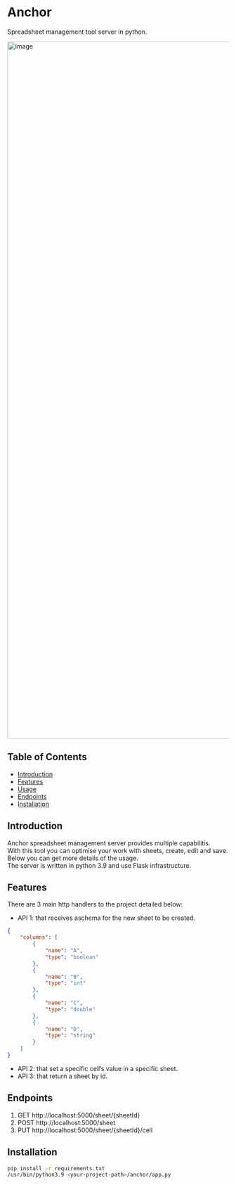 # Anchor

Spreadsheet management tool server in python.

<img width="1586" alt="image" src="https://github.com/Baluf/anchor/assets/162377261/7bc10cf9-8b5a-4614-92a2-94bc742cb3ab">


## Table of Contents

- [Introduction](#introduction)
- [Features](#features)
- [Usage](#usage)
- [Endpoints](#endpoints)
- [Installation](#installation)

## Introduction

Anchor spreadsheet management server provides multiple capabilitis.<br>With this tool you can optimise your work with sheets, create, edit and save.<br> 
Below you can get more details of the usage.<br>The server is written in python 3.9 and use Flask infrastructure. 

## Features

There are 3 main http handlers to the project detailed below:

- API 1: that receives aschema for the new sheet to be created.
```json
{
    "columns": [
        {
            "name": "A",
            "type": "boolean"
        },
        {
            "name": "B",
            "type": "int"
        },
        {
            "name": "C",
            "type": "double"
        },
        {
            "name": "D",
            "type": "string"
        }
    ]
}
```

  
- API 2: that set a specific cell’s value in a specific sheet.
- API 3: that return a sheet by id.

## Endpoints

1. GET http://localhost:5000/sheet/{sheetId}
2. POST http://localhost:5000/sheet
4. PUT http://localhost:5000/sheet/{sheetId}/cell

## Installation

```bash
pip install -r requirements.txt
/usr/bin/python3.9 <your-project-path>/anchor/app.py
